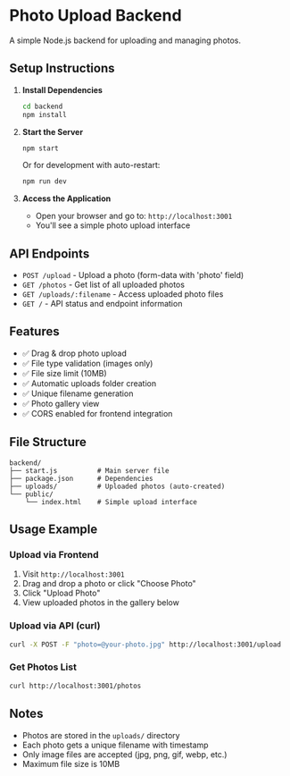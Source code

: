 # Photo Upload Backend

A simple Node.js backend for uploading and managing photos.

## Setup Instructions

1. **Install Dependencies**
   ```bash
   cd backend
   npm install
   ```

2. **Start the Server**
   ```bash
   npm start
   ```
   
   Or for development with auto-restart:
   ```bash
   npm run dev
   ```

3. **Access the Application**
   - Open your browser and go to: `http://localhost:3001`
   - You'll see a simple photo upload interface

## API Endpoints

- `POST /upload` - Upload a photo (form-data with 'photo' field)
- `GET /photos` - Get list of all uploaded photos
- `GET /uploads/:filename` - Access uploaded photo files
- `GET /` - API status and endpoint information

## Features

- ✅ Drag & drop photo upload
- ✅ File type validation (images only)
- ✅ File size limit (10MB)
- ✅ Automatic uploads folder creation
- ✅ Unique filename generation
- ✅ Photo gallery view
- ✅ CORS enabled for frontend integration

## File Structure

```
backend/
├── start.js          # Main server file
├── package.json      # Dependencies
├── uploads/          # Uploaded photos (auto-created)
└── public/
    └── index.html    # Simple upload interface
```

## Usage Example

### Upload via Frontend
1. Visit `http://localhost:3001`
2. Drag and drop a photo or click "Choose Photo"
3. Click "Upload Photo"
4. View uploaded photos in the gallery below

### Upload via API (curl)
```bash
curl -X POST -F "photo=@your-photo.jpg" http://localhost:3001/upload
```

### Get Photos List
```bash
curl http://localhost:3001/photos
```

## Notes

- Photos are stored in the `uploads/` directory
- Each photo gets a unique filename with timestamp
- Only image files are accepted (jpg, png, gif, webp, etc.)
- Maximum file size is 10MB
